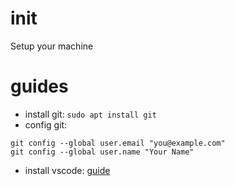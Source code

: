 # init

Setup your machine

# guides

- install git: `sudo apt install git`
- config git:
```
git config --global user.email "you@example.com"
git config --global user.name "Your Name"
```
- install vscode: [guide](vscode.md)
